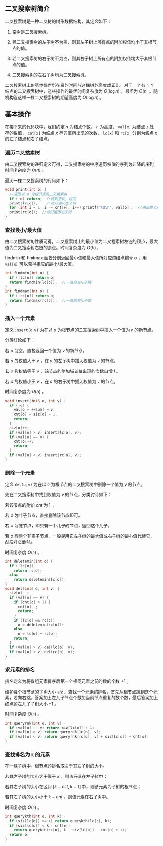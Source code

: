 ## 二叉搜索树简介

二叉搜索树是一种二叉树的树形数据结构，其定义如下：

1.  空树是二叉搜索树。

2.  若二叉搜索树的左子树不为空，则其左子树上所有点的附加权值均小于其根节点的值。

3.  若二叉搜索树的右子树不为空，则其右子树上所有点的附加权值均大于其根节点的值。

4.  二叉搜索树的左右子树均为二叉搜索树。

二叉搜索树上的基本操作所花费的时间与这棵树的高度成正比。对于一个有 $n$ 个结点的二叉搜索树中，这些操作的最优时间复杂度为 $O(\log n)$ ，最坏为 $O(n)$ 。随机构造这样一棵二叉搜索树的期望高度为 $O(\log n)$ 。

## 基本操作

在接下来的代码块中，我们约定 $n$ 为结点个数， $h$ 为高度， `val[x]` 为结点 $x$ 处存的数值， `cnt[x]` 为结点 $x$ 存的值所出现的次数， `lc[x]` 和 `rc[x]` 分别为结点 $x$ 的左子结点和右子结点。

### 遍历二叉搜索树

由二叉搜索树的递归定义可得，二叉搜索树的中序遍历权值的序列为非降的序列。时间复杂度为 $O(n)$ 。

遍历一棵二叉搜索树的代码如下：

```cpp
void print(int o) {
  //遍历以 o 为根节点的二叉搜索树
  if (!o) return;  //遇到空树，返回
  print(lc[o]);    //递归遍历左子树
  for (int i = 1; i <= cnt[o]; i++) printf("%d\n", val[o]);  //输出根节点信息
  print(rc[o]);  //递归遍历右子树
}
```

### 查找最小/最大值

由二叉搜索树的性质可得，二叉搜索树上的最小值为二叉搜索树左链的顶点，最大值为二叉搜索树右链的顶点。时间复杂度为 $O(h)$ 。

findmin 和 findmax 函数分别返回最小值和最大值所对应的结点编号 $o$ ，用 `val[o]` 可以获得相应的最小/最大值。

```cpp
int findmin(int o) {
  if (!lc[o]) return o;
  return findmin(lc[o]);  //一直向左儿子跳
}
int findmax(int o) {
  if (!rc[o]) return o;
  return findmax(rc[o]);  //一直向右儿子跳
}
```

### 插入一个元素

定义 `insert(o,v)` 为在以 $o$ 为根节点的二叉搜索树中插入一个值为 $v$ 的新节点。

分类讨论如下：

若 $o$ 为空，直接返回一个值为 $v$ 的新节点。

若 $o$ 的权值大于 $v$ ，在 $o$ 的左子树中插入权值为 $v$ 的节点。

若 $o$ 的权值等于 $v$ ，该节点的附加域该值出现的次数自增 $1$ 。

若 $o$ 的权值小于 $v$ ，在 $o$ 的右子树中插入权值为 $v$ 的节点。

时间复杂度为 $O(h)$ 。

```cpp
void insert(int& o, int v) {
  if (!o) {
    val[o = ++sum] = v;
    cnt[o] = siz[o] = 1;
    return;
  }
  siz[o]++;
  if (val[o] > v) insert(lc[o], v);
  if (val[o] == v) {
    cnt[o]++;
    return;
  }
  if (val[o] < v) insert(rc[o], v);
}
```

### 删除一个元素

定义 `del(o,v)` 为在以 $o$ 为根节点的二叉搜索树中删除一个值为 $v$ 的节点。

先在二叉搜索树中找到权值为 $v$ 的节点，分类讨论如下：

若该节点的附加 $cnt$ 为 $1$ ：

若 $o$ 为叶子节点，直接删除该节点即可。

若 $o$ 为链节点，即只有一个儿子的节点，返回这个儿子。

若 $o$ 有两个非空子节点，一般是用它左子树的最大值或右子树的最小值代替它，然后将它删除。

时间复杂度 $O(h)$ 。

```cpp
int deletemin(int o) {
  if (!lc[o])
    return rc[o];
  else
    return deletemin(lc[o]);
}
void del(int& o, int v) {
  siz[o]--;
  if (val[o] == v) {
    if (cnt[o] > 1) {
      cnt[o]--;
      return;
    }
    if (lc[o] && rc[o])
      o = deletemin(rc[o]);
    else
      o = lc[o] + rc[o];
    return;
  }
  if (val[o] > v) del(lc[o], v);
  if (val[o] < v) del(rc[o], v);
}
```

### 求元素的排名

排名定义为将数组元素排序后第一个相同元素之前的数的个数 $+1$ 。

维护每个根节点的子树大小 $siz$ 。查找一个元素的排名，首先从根节点跳到这个元素，若向右跳，答案加上左儿子节点个数加当前节点重复的数个数，最后答案加上终点的左儿子子树大小 $+1$ 。

时间复杂度 $O(h)$ 。

```cpp
int queryrnk(int o, int v) {
  if (val[o] == v) return siz[lc[o]] + 1;
  if (val[o] > v) return queryrnk(lc[o], v);
  if (val[o] < v) return queryrnk(rc[o], v) + siz[lc[o]] + cnt[o];
}
```

### 查找排名为 k 的元素

在一棵子树中，根节点的排名取决于其左子树的大小。

若其左子树的大小大于等于 $k$ ，则该元素在左子树中；

若其左子树的大小在区间 $[k-cnt,k-1]$ 中，则该元素为子树的根节点；

若其左子树的大小小于 $k-cnt$ ，则该元素在右子树中。

时间复杂度 $O(h)$ 。

```cpp
int querykth(int o, int k) {
  if (siz[lc[o]] >= k) return querykth(lc[o], k);
  if (siz[lc[o]] < k - cnt[o])
    return querykth(rc[o], k - siz[lc[o]] - cnt[o] + 1);
  return o;
}
```
